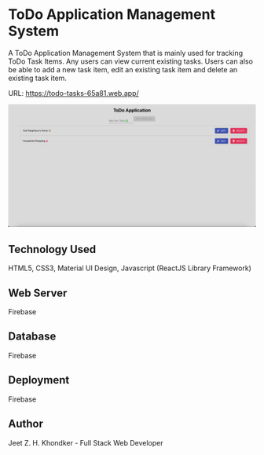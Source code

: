 # ToDo Application Management System
A ToDo Application Management System that is mainly used for tracking ToDo Task Items. Any users can view current existing tasks. Users can also be able to add a new task item, edit an existing task item and delete an existing task item.

URL: https://todo-tasks-65a81.web.app/

![Screenshot](Screenshot.png)

## Technology Used
HTML5, CSS3, Material UI Design, Javascript (ReactJS Library Framework)

## Web Server
Firebase

## Database
Firebase

## Deployment
Firebase

## Author
Jeet Z. H. Khondker - Full Stack Web Developer

